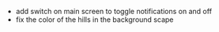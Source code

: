 * add switch on main screen to toggle notifications on and off
* fix the color of the hills in the background scape
